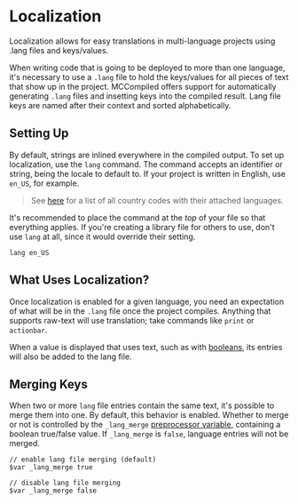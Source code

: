 # Localization

<primary-label ref="compile_time"/>

<link-summary>
Localization allows for easy translations in multi-language projects using .lang files and keys/values.
</link-summary>

When writing code that is going to be deployed to more than one language, it's necessary to use a `.lang` file to
hold the keys/values for all pieces of text that show up in the project. MCCompiled offers support for automatically
generating `.lang` files and insetting keys into the compiled result. Lang file keys are named after their context and
sorted alphabetically.

## Setting Up
By default, strings are inlined everywhere in the compiled output. To set up localization, use the `lang` command.
The command accepts an identifier or string, being the locale to default to. If your project is written in English,
use `en_US`, for example.

> See [here](https://www.ibm.com/docs/en/rational-soft-arch/9.7.0?topic=overview-locales-code-pages-supported)
> for a list of all country codes with their attached languages.

It's recommended to place the command at the *top* of your file so that everything applies. If you're creating a library
file for others to use, don't use `lang` at all, since it would override their setting.

```%lang%
lang en_US
```

## What Uses Localization?
Once localization is enabled for a given language, you need an expectation of what will be in the `.lang` file once
the project compiles. Anything that supports raw-text will use translation; take commands like `print` or `actionbar`.

When a value is displayed that uses text, such as with [booleans](Types.md#boolean), its entries will also be added
to the lang file.

## Merging Keys
When two or more `lang` file entries contain the same text, it's possible to merge them into one. By default, this
behavior is enabled. Whether to merge or not is controlled by the `_lang_merge` [preprocessor variable](Preprocessor.md),
containing a boolean true/false value. If `_lang_merge` is `false`, language entries will not be merged.
```%lang%
// enable lang file merging (default)
$var _lang_merge true

// disable lang file merging
$var _lang_merge false
```